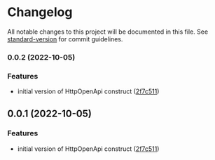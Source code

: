 # Changelog

All notable changes to this project will be documented in this file. See [standard-version](https://github.com/conventional-changelog/standard-version) for commit guidelines.

### 0.0.2 (2022-10-05)


### Features

* initial version of HttpOpenApi construct ([2f7c511](https://github.com/iDanielBot/cdk-http-openapi/commit/2f7c511b967c5b111a6e0e4e61cc8d1d78b4dd32))


## 0.0.1 (2022-10-05)


### Features

* initial version of HttpOpenApi construct ([2f7c511](https://github.com/iDanielBot/cdk-http-openapi/commit/2f7c511b967c5b111a6e0e4e61cc8d1d78b4dd32))
